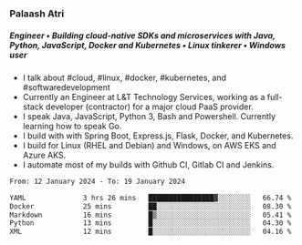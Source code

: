 ### Palaash Atri

##### Engineer • Building cloud-native SDKs and microservices with Java, Python, JavaScript, Docker and Kubernetes • Linux tinkerer • Windows user

- I talk about #cloud, #linux, #docker, #kubernetes, and #softwaredevelopment
- Currently an Engineer at L&T Technology Services, working as a full-stack developer (contractor) for a major cloud PaaS provider.
- I speak Java, JavaScript, Python 3, Bash and Powershell. Currently learning how to speak Go.
- I build with with Spring Boot, Express.js, Flask, Docker, and Kubernetes.
- I build for Linux (RHEL and Debian) and Windows, on AWS EKS and Azure AKS.
- I automate most of my builds with Github CI, Gitlab CI and Jenkins.

<!--
**palaashatri/palaashatri** is a ✨ _special_ ✨ repository because its `README.md` (this file) appears on your GitHub profile.

Here are some ideas to get you started:

- 🔭 I’m currently working on ...
- 🌱 I’m currently learning ...
- 👯 I’m looking to collaborate on ...
- 🤔 I’m looking for help with ...
- 💬 Ask me about ...
- 📫 How to reach me: ...
- 😄 Pronouns: ...
- ⚡ Fun fact: ...
-->

<!--START_SECTION:waka-->

```txt
From: 12 January 2024 - To: 19 January 2024

YAML              3 hrs 26 mins   ████████████████▓░░░░░░░░   66.74 %
Docker            25 mins         ██░░░░░░░░░░░░░░░░░░░░░░░   08.30 %
Markdown          16 mins         █▒░░░░░░░░░░░░░░░░░░░░░░░   05.41 %
Python            13 mins         █░░░░░░░░░░░░░░░░░░░░░░░░   04.30 %
XML               12 mins         █░░░░░░░░░░░░░░░░░░░░░░░░   04.16 %
```

<!--END_SECTION:waka-->
